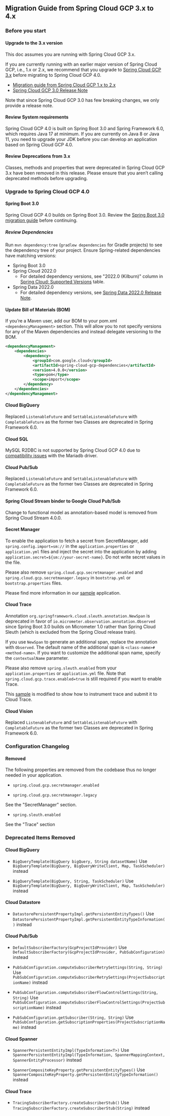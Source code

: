## Migration Guide from Spring Cloud GCP 3.x to 4.x

### Before you start

#### Upgrade to the 3.x version
This doc assumes you are running with Spring Cloud GCP 3.x.

If you are currently running with an earlier major version of Spring Cloud GCP, i.e., 1.x or 2.x, we recommend that you upgrade to [Spring Cloud GCP 3.x](https://github.com/GoogleCloudPlatform/spring-cloud-gcp/releases/tag/v3.0.0) before migrating to Spring Cloud GCP 4.0.

- [Migration guide from Spring Cloud GCP 1.x to 2.x](https://github.com/GoogleCloudPlatform/spring-cloud-gcp/blob/main/docs/src/main/asciidoc/migration-guide-1.x.adoc)
- [Spring Cloud GCP 3.0 Release Note](https://github.com/GoogleCloudPlatform/spring-cloud-gcp/releases/tag/v3.0.0)

Note that since Spring Cloud GCP 3.0 has few breaking changes, we only provide a release note.

#### Review System requirements
Spring Cloud GCP 4.0 is built on Spring Boot 3.0 and Spring Framework 6.0, which requires Java 17 at minimum.
If you are currently on Java 8 or Java 11, you need to upgrade your JDK before you can develop an application based on Spring Cloud GCP 4.0.

#### Review Deprecations from 3.x
Classes, methods and properties that were deprecated in Spring Cloud GCP 3.x have been removed in this release.
Please ensure that you aren’t calling deprecated methods before upgrading.

### Upgrade to Spring Cloud GCP 4.0
#### Spring Boot 3.0
Spring Cloud GCP 4.0 builds on Spring Boot 3.0. Review the [Spring Boot 3.0 migration guide](https://github.com/spring-projects/spring-boot/wiki/Spring-Boot-3.0-Migration-Guide) before continuing.

##### Review Dependencies
Run `mvn dependency:tree` (`gradlew dependencies` for Gradle projects) to see the dependency tree of your project. 
Ensure Spring-related dependencies have matching versions:

- Spring Boot 3.0
- Spring Cloud 2022.0
  - For detailed dependency versions, see "2022.0 (Kilburn)" column in [Spring Cloud: Supported Versions](https://github.com/spring-cloud/spring-cloud-release/wiki/Supported-Versions#supported-releases) table.
- Spring Data 2022.0
  - For detailed dependency versions, see [Spring Data 2022.0 Release Note](https://github.com/spring-projects/spring-data-commons/wiki/Spring-Data-2022.0-%28Turing%29-Release-Notes).

#### Update Bill of Materials (BOM)
If you’re a Maven user, add our BOM to your pom.xml `<dependencyManagement>` section.
This will allow you to not specify versions for any of the Maven dependencies and instead delegate versioning to the BOM.

```xml
<dependencyManagement>
    <dependencies>
        <dependency>
            <groupId>com.google.cloud</groupId>
            <artifactId>spring-cloud-gcp-dependencies</artifactId>
            <version>4.0.0</version>
            <type>pom</type>
            <scope>import</scope>
        </dependency>
    </dependencies>
</dependencyManagement>
```

#### Cloud BigQuery
Replaced `ListenableFuture` and `SettableListenableFuture` with `CompletableFuture` as the former two Classes are deprecated in Spring Framework 6.0.

#### Cloud SQL
MySQL R2DBC is not supported by Spring Cloud GCP 4.0 due to [compatibility issues](https://github.com/GoogleCloudPlatform/cloud-sql-jdbc-socket-factory/issues/990) with the Mariadb driver.

#### Cloud Pub/Sub
Replaced `ListenableFuture` and `SettableListenableFuture` with `CompletableFuture` as the former two Classes are deprecated in Spring Framework 6.0.

#### Spring Cloud Stream binder to Google Cloud Pub/Sub
Change to functional model as annotation-based model is removed from Spring Cloud Stream 4.0.0.

#### Secret Manager
To enable the application to fetch a secret from SecretManager, add `spring.config.import=sm://` in the `application.properties` or `application.yml` files and inject the secret into the application by adding `application.secret=${sm://your-secret-name}`.
Do not write secret values in the file.

Please also remove `spring.cloud.gcp.secretmanager.enabled` and `spring.cloud.gcp.secretmanager.legacy` in `bootstrap.yml` or `bootstrap.properties` files.

Please find more information in our [sample](https://github.com/GoogleCloudPlatform/spring-cloud-gcp/tree/58b9fb9e034c7208df5398facbc96c5e8cdae916/spring-cloud-gcp-samples/spring-cloud-gcp-secretmanager-sample) application.

#### Cloud Trace
Annotation `org.springframework.cloud.sleuth.annotation.NewSpan` is deprecated in favor of `io.micrometer.observation.annotation.Observed` since Spring Boot 3.0 builds on Micrometer 1.0 rather than Spring Cloud Sleuth (which is excluded from the Spring Cloud release train).

If you use `NewSpan` to generate an additional span, replace the annotation with `Observed`.
The default name of the additional span is `<class-name>#<method-name>`.
If you want to customize the additional span name, specify the `contextualName` parameter.

Please also remove `spring.sleuth.enabled` from your `application.properties` or `application.yml` file.
Note that `spring.cloud.gcp.trace.enabled=true` is still required if you want to enable Trace.

This [sample](https://github.com/GoogleCloudPlatform/spring-cloud-gcp/tree/28b8004fa09922d6dcbde19285c1faf7323c6644/spring-cloud-gcp-samples/spring-cloud-gcp-trace-sample) is modified to show how to instrument trace and submit it to Cloud Trace.

#### Cloud Vision
Replaced `ListenableFuture` and `SettableListenableFuture` with `CompletableFuture` as the former two Classes are deprecated in Spring Framework 6.0.

### Configuration Changelog
#### Removed
The following properties are removed from the codebase thus no longer needed in your application.

- `spring.cloud.gcp.secretmanager.enabled`

- `spring.cloud.gcp.secretmanager.legacy`

See the "SecretManager" section.

- `spring.sleuth.enabled`

See the "Trace" section

### Deprecated Items Removed

#### Cloud BigQuery
- `BigQueryTemplate(BigQuery bigQuery, String datasetName)`
  Use `BigQueryTemplate(BigQuery, BigQueryWriteClient, Map, TaskScheduler)` instead

- `BigQueryTemplate(BigQuery, String, TaskScheduler)`
  Use `BigQueryTemplate(BigQuery, BigQueryWriteClient, Map, TaskScheduler)` instead

#### Cloud Datastore
- `DatastorePersistentPropertyImpl.getPersistentEntityTypes()`
  Use `DatastorePersistentPropertyImpl.getPersistentEntityTypeInformation()` instead

#### Cloud Pub/Sub
- `DefaultSubscriberFactory(GcpProjectIdProvider)`
  Use `DefaultSubscriberFactory(GcpProjectIdProvider, PubSubConfiguration)` instead

- `PubSubConfiguration.computeSubscriberRetrySettings(String, String)`
  Use `PubSubConfiguration.computeSubscriberRetrySettings(ProjectSubscriptionName)` instead

- `PubSubConfiguration.computeSubscriberFlowControlSettings(String, String)`
  Use `PubSubConfiguration.computeSubscriberFlowControlSettings(ProjectSubscriptionName)` instead

- `PubSubConfiguration.getSubscriber(String, String)`
  Use `PubSubConfiguration.getSubscriptionProperties(ProjectSubscriptionName)` instead

#### Cloud Spanner
- `SpannerPersistentEntityImpl(TypeInformation<T>)`
  Use `SpannerPersistentEntityImpl(TypeInformation, SpannerMappingContext, SpannerEntityProcessor)` instead

- `SpannerCompositeKeyProperty.getPersistentEntityTypes()`
  Use `SpannerCompositeKeyProperty.getPersistentEntityTypeInformation()` instead

#### Cloud Trace
- `TracingSubscriberFactory.createSubscriberStub()`
  Use `TracingSubscriberFactory.createSubscriberStub(String)` instead
